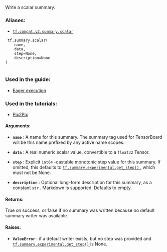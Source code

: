 Write a scalar summary.



### Aliases:

- [ `tf.compat.v2.summary.scalar` ](/api_docs/python/tf/summary/scalar)



```
 tf.summary.scalar(
    name,
    data,
    step=None,
    description=None
)
 
```



### Used in the guide:

- [Eager execution](https://tensorflow.google.cn/guide/eager)



### Used in the tutorials:

- [Pix2Pix](https://tensorflow.google.cn/tutorials/generative/pix2pix)



#### Arguments:

- **`name`** : A name for this summary. The summary tag used for TensorBoard will
be this name prefixed by any active name scopes.

- **`data`** : A real numeric scalar value, convertible to a  `float32`  Tensor.

- **`step`** : Explicit  `int64` -castable monotonic step value for this summary. If
omitted, this defaults to [ `tf.summary.experimental.get_step()` ](https://tensorflow.google.cn/api_docs/python/tf/summary/experimental/get_step), which must
not be None.

- **`description`** : Optional long-form description for this summary, as a
constant  `str` . Markdown is supported. Defaults to empty.



#### Returns:
True on success, or false if no summary was written because no default
summary writer was available.



#### Raises:

- **`ValueError`** : if a default writer exists, but no step was provided and
[ `tf.summary.experimental.get_step()` ](https://tensorflow.google.cn/api_docs/python/tf/summary/experimental/get_step) is None.

